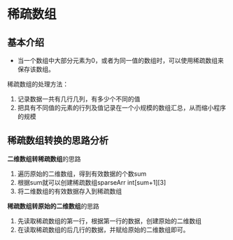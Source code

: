 # 稀疏数组


## 基本介绍
- 当一个数组中大部分元素为0，或者为同一值的数组时，可以使用稀疏数组来保存该数组。

稀疏数组的处理方法：
1. 记录数据一共有几行几列，有多少个不同的值
2. 把具有不同值的元素的行列及值记录在一个小规模的数组汇总，从而缩小程序的规模

## 稀疏数组转换的思路分析

**二维数组转稀疏数组**的思路
1. 遍历原始的二维数组，得到有效数据的个数sum
2. 根据sum就可以创建稀疏数组sparseArr int[sum+1][3]
3. 将二维数组的有效数据存入到稀疏数组

**稀疏数组转原始的二维数组**的思路
1. 先读取稀疏数组的第一行，根据第一行的数据，创建原始的二维数组
2. 在读取稀疏数组的后几行的数据，并赋给原始的二维数组即可。